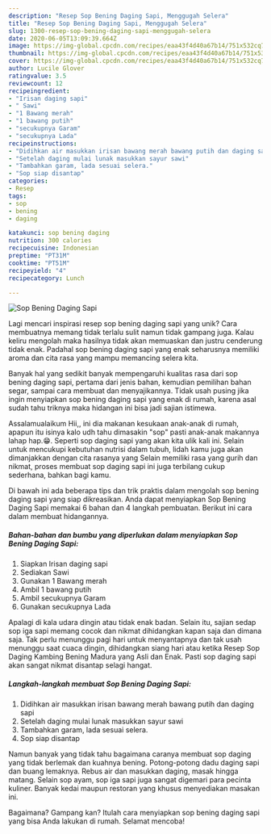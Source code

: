 ```yaml
---
description: "Resep Sop Bening Daging Sapi, Menggugah Selera"
title: "Resep Sop Bening Daging Sapi, Menggugah Selera"
slug: 1300-resep-sop-bening-daging-sapi-menggugah-selera
date: 2020-06-05T13:09:39.664Z
image: https://img-global.cpcdn.com/recipes/eaa43f4d40a67b14/751x532cq70/sop-bening-daging-sapi-foto-resep-utama.jpg
thumbnail: https://img-global.cpcdn.com/recipes/eaa43f4d40a67b14/751x532cq70/sop-bening-daging-sapi-foto-resep-utama.jpg
cover: https://img-global.cpcdn.com/recipes/eaa43f4d40a67b14/751x532cq70/sop-bening-daging-sapi-foto-resep-utama.jpg
author: Lucile Glover
ratingvalue: 3.5
reviewcount: 12
recipeingredient:
- "Irisan daging sapi"
- " Sawi"
- "1 Bawang merah"
- "1 bawang putih"
- "secukupnya Garam"
- "secukupnya Lada"
recipeinstructions:
- "Didihkan air masukkan irisan bawang merah bawang putih dan daging sapi"
- "Setelah daging mulai lunak masukkan sayur sawi"
- "Tambahkan garam, lada sesuai selera."
- "Sop siap disantap"
categories:
- Resep
tags:
- sop
- bening
- daging

katakunci: sop bening daging 
nutrition: 300 calories
recipecuisine: Indonesian
preptime: "PT31M"
cooktime: "PT51M"
recipeyield: "4"
recipecategory: Lunch

---
```



![Sop Bening Daging Sapi](https://img-global.cpcdn.com/recipes/eaa43f4d40a67b14/751x532cq70/sop-bening-daging-sapi-foto-resep-utama.jpg)

Lagi mencari inspirasi resep sop bening daging sapi yang unik? Cara membuatnya memang tidak terlalu sulit namun tidak gampang juga. Kalau keliru mengolah maka hasilnya tidak akan memuaskan dan justru cenderung tidak enak. Padahal sop bening daging sapi yang enak seharusnya memiliki aroma dan cita rasa yang mampu memancing selera kita.

Banyak hal yang sedikit banyak mempengaruhi kualitas rasa dari sop bening daging sapi, pertama dari jenis bahan, kemudian pemilihan bahan segar, sampai cara membuat dan menyajikannya. Tidak usah pusing jika ingin menyiapkan sop bening daging sapi yang enak di rumah, karena asal sudah tahu triknya maka hidangan ini bisa jadi sajian istimewa.

Assalamualaikum Hii,, ini dia makanan kesukaan anak-anak di rumah, apapun itu isinya kalo udh tahu dimasakin &#34;sop&#34; pasti anak-anak makannya lahap hap.😁. Seperti sop daging sapi yang akan kita ulik kali ini. Selain untuk mencukupi kebutuhan nutrisi dalam tubuh, lidah kamu juga akan dimanjakkan dengan cita rasanya yang Selain memiliki rasa yang gurih dan nikmat, proses membuat sop daging sapi ini juga terbilang cukup sederhana, bahkan bagi kamu.


Di bawah ini ada beberapa tips dan trik praktis dalam mengolah sop bening daging sapi yang siap dikreasikan. Anda dapat menyiapkan Sop Bening Daging Sapi memakai 6 bahan dan 4 langkah pembuatan. Berikut ini cara dalam membuat hidangannya.

<!--inarticleads1-->

##### Bahan-bahan dan bumbu yang diperlukan dalam menyiapkan Sop Bening Daging Sapi:

1. Siapkan Irisan daging sapi
1. Sediakan  Sawi
1. Gunakan 1 Bawang merah
1. Ambil 1 bawang putih
1. Ambil secukupnya Garam
1. Gunakan secukupnya Lada


Apalagi di kala udara dingin atau tidak enak badan. Selain itu, sajian sedap sop iga sapi memang cocok dan nikmat dihidangkan kapan saja dan dimana saja. Tak perlu menunggu pagi hari untuk menyantapnya dan tak usah menunggu saat cuaca dingin, dihidangkan siang hari atau ketika Resep Sop Daging Kambing Bening Madura yang Asli dan Enak. Pasti sop daging sapi akan sangat nikmat disantap selagi hangat. 

<!--inarticleads2-->

##### Langkah-langkah membuat Sop Bening Daging Sapi:

1. Didihkan air masukkan irisan bawang merah bawang putih dan daging sapi
1. Setelah daging mulai lunak masukkan sayur sawi
1. Tambahkan garam, lada sesuai selera.
1. Sop siap disantap


Namun banyak yang tidak tahu bagaimana caranya membuat sop daging yang tidak berlemak dan kuahnya bening. Potong-potong dadu daging sapi dan buang lemaknya. Rebus air dan masukkan daging, masak hingga matang. Selain sop ayam, sop iga sapi juga sangat digemari para pecinta kuliner. Banyak kedai maupun restoran yang khusus menyediakan masakan ini. 

Bagaimana? Gampang kan? Itulah cara menyiapkan sop bening daging sapi yang bisa Anda lakukan di rumah. Selamat mencoba!
